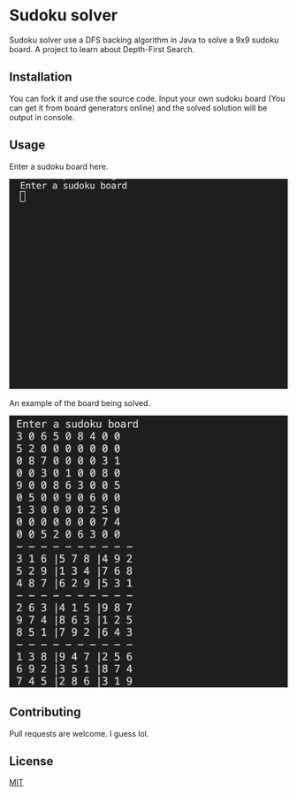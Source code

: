 # Sudoku solver

Sudoku solver use a DFS backing algorithm in Java to solve a 9x9 sudoku board. A project to learn about Depth-First Search.

## Installation

You can fork it and use the source code. Input your own sudoku board (You can get it from board generators online) and the solved solution will be output in console.

## Usage

Enter a sudoku board here.

![Start](https://github.com/giovannilow/SudokuSolver/blob/main/images/Starting.png)

An example of the board being solved.

![Result](https://github.com/giovannilow/SudokuSolver/blob/main/images/Result.png)

## Contributing
Pull requests are welcome. I guess lol.

## License
[MIT](https://choosealicense.com/licenses/mit/)
